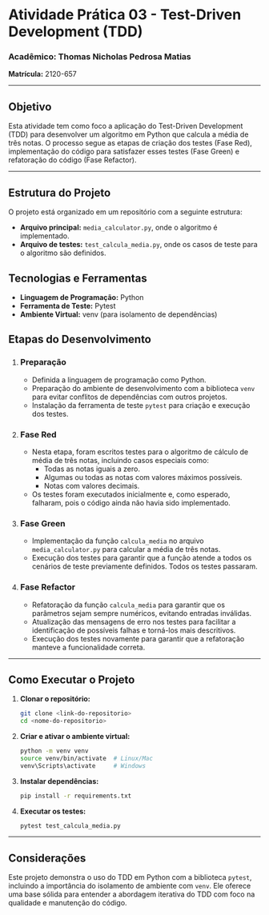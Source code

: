 
# Atividade Prática 03 - Test-Driven Development (TDD)

### Acadêmico: Thomas Nicholas Pedrosa Matias  
**Matrícula:** 2120-657

---

## Objetivo

Esta atividade tem como foco a aplicação do Test-Driven Development (TDD) para desenvolver um algoritmo em Python que calcula a média de três notas. O processo segue as etapas de criação dos testes (Fase Red), implementação do código para satisfazer esses testes (Fase Green) e refatoração do código (Fase Refactor).

---

## Estrutura do Projeto

O projeto está organizado em um repositório com a seguinte estrutura:
- **Arquivo principal:** `media_calculator.py`, onde o algoritmo é implementado.
- **Arquivo de testes:** `test_calcula_media.py`, onde os casos de teste para o algoritmo são definidos.

## Tecnologias e Ferramentas

- **Linguagem de Programação:** Python
- **Ferramenta de Teste:** Pytest
- **Ambiente Virtual:** venv (para isolamento de dependências)

## Etapas do Desenvolvimento

1. ### Preparação

   - Definida a linguagem de programação como Python.
   - Preparação do ambiente de desenvolvimento com a biblioteca `venv` para evitar conflitos de dependências com outros projetos.
   - Instalação da ferramenta de teste `pytest` para criação e execução dos testes.

2. ### Fase Red
   - Nesta etapa, foram escritos testes para o algoritmo de cálculo de média de três notas, incluindo casos especiais como:
     - Todas as notas iguais a zero.
     - Algumas ou todas as notas com valores máximos possíveis.
     - Notas com valores decimais.
   - Os testes foram executados inicialmente e, como esperado, falharam, pois o código ainda não havia sido implementado.

3. ### Fase Green
   - Implementação da função `calcula_media` no arquivo `media_calculator.py` para calcular a média de três notas.
   - Execução dos testes para garantir que a função atende a todos os cenários de teste previamente definidos. Todos os testes passaram.

4. ### Fase Refactor
   - Refatoração da função `calcula_media` para garantir que os parâmetros sejam sempre numéricos, evitando entradas inválidas.
   - Atualização das mensagens de erro nos testes para facilitar a identificação de possíveis falhas e torná-los mais descritivos.
   - Execução dos testes novamente para garantir que a refatoração manteve a funcionalidade correta.

---

## Como Executar o Projeto

1. **Clonar o repositório:**
   ```bash
   git clone <link-do-repositorio>
   cd <nome-do-repositorio>
   ```

2. **Criar e ativar o ambiente virtual:**
   ```bash
   python -m venv venv
   source venv/bin/activate  # Linux/Mac
   venv\Scripts\activate     # Windows
   ```

3. **Instalar dependências:**
   ```bash
   pip install -r requirements.txt
   ```

4. **Executar os testes:**
   ```bash
   pytest test_calcula_media.py
   ```

---

## Considerações

Este projeto demonstra o uso do TDD em Python com a biblioteca `pytest`, incluindo a importância do isolamento de ambiente com `venv`. Ele oferece uma base sólida para entender a abordagem iterativa do TDD com foco na qualidade e manutenção do código.
